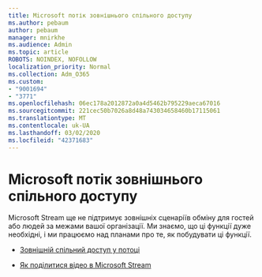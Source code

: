 ```yaml
---
title: Microsoft потік зовнішнього спільного доступу
ms.author: pebaum
author: pebaum
manager: mnirkhe
ms.audience: Admin
ms.topic: article
ROBOTS: NOINDEX, NOFOLLOW
localization_priority: Normal
ms.collection: Adm_O365
ms.custom:
- "9001694"
- "3771"
ms.openlocfilehash: 06ec178a2012872a0a4d5462b795229aeca67016
ms.sourcegitcommit: 221cec50b7026a8d48a743034658460b17115061
ms.translationtype: MT
ms.contentlocale: uk-UA
ms.lasthandoff: 03/02/2020
ms.locfileid: "42371683"
---
```

# <a name="microsoft-stream-external-sharing"></a>Microsoft потік зовнішнього спільного доступу

Microsoft Stream ще не підтримує зовнішніх сценаріїв обміну для гостей або людей за межами вашої організації. Ми знаємо, що ці функції дуже необхідні, і ми працюємо над планами про те, як побудувати ці функції.

- [Зовнішній спільний доступ у потоці](https://docs.microsoft.com/en-us/stream/portal-share-video#external-sharing)

- [Як поділитися відео в Microsoft Stream](https://docs.microsoft.com/en-us/stream/portal-share-video)

